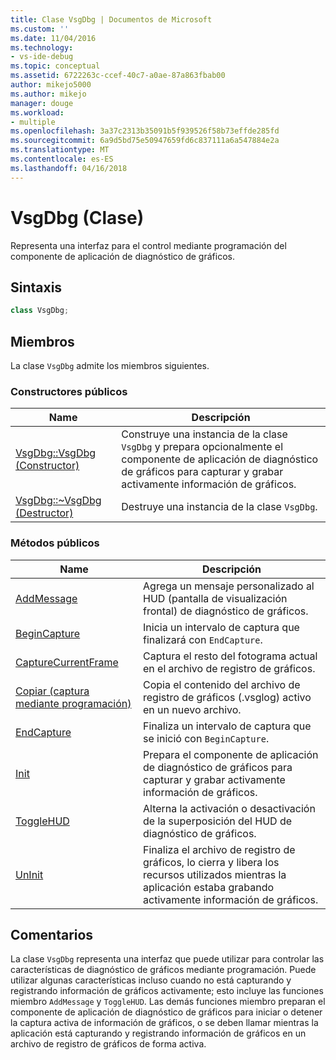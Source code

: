 ```yaml
---
title: Clase VsgDbg | Documentos de Microsoft
ms.custom: ''
ms.date: 11/04/2016
ms.technology:
- vs-ide-debug
ms.topic: conceptual
ms.assetid: 6722263c-ccef-40c7-a0ae-87a863fbab00
author: mikejo5000
ms.author: mikejo
manager: douge
ms.workload:
- multiple
ms.openlocfilehash: 3a37c2313b35091b5f939526f58b73effde285fd
ms.sourcegitcommit: 6a9d5bd75e50947659fd6c837111a6a547884e2a
ms.translationtype: MT
ms.contentlocale: es-ES
ms.lasthandoff: 04/16/2018
---
```

# <a name="vsgdbg-class"></a>VsgDbg (Clase)
Representa una interfaz para el control mediante programación del componente de aplicación de diagnóstico de gráficos.  
  
## <a name="syntax"></a>Sintaxis  
  
```C++  
class VsgDbg;  
```  
  
## <a name="members"></a>Miembros  
 La clase `VsgDbg` admite los miembros siguientes.  
  
### <a name="public-constructors"></a>Constructores públicos  
  
|Name|Descripción|  
|----------|-----------------|  
|[VsgDbg::VsgDbg (Constructor)](vsgdbg-vsgdbg-constructor.md)|Construye una instancia de la clase `VsgDbg` y prepara opcionalmente el componente de aplicación de diagnóstico de gráficos para capturar y grabar activamente información de gráficos.|  
|[VsgDbg::~VsgDbg (Destructor)](vsgdbg-tilde-vsgdbg-destructor.md)|Destruye una instancia de la clase `VsgDbg`.|  
  
### <a name="public-methods"></a>Métodos públicos  
  
|Name|Descripción|  
|----------|-----------------|  
|[AddMessage](addmessage.md)|Agrega un mensaje personalizado al HUD (pantalla de visualización frontal) de diagnóstico de gráficos.|  
|[BeginCapture](begincapture.md)|Inicia un intervalo de captura que finalizará con `EndCapture`.|  
|[CaptureCurrentFrame](capturecurrentframe.md)|Captura el resto del fotograma actual en el archivo de registro de gráficos.|  
|[Copiar (captura mediante programación)](copy-programmatic-capture.md)|Copia el contenido del archivo de registro de gráficos (.vsglog) activo en un nuevo archivo.|  
|[EndCapture](endcapture.md)|Finaliza un intervalo de captura que se inició con `BeginCapture`.|  
|[Init](init.md)|Prepara el componente de aplicación de diagnóstico de gráficos para capturar y grabar activamente información de gráficos.|  
|[ToggleHUD](togglehud.md)|Alterna la activación o desactivación de la superposición del HUD de diagnóstico de gráficos.|  
|[UnInit](uninit.md)|Finaliza el archivo de registro de gráficos, lo cierra y libera los recursos utilizados mientras la aplicación estaba grabando activamente información de gráficos.|  
  
## <a name="remarks"></a>Comentarios  
 La clase `VsgDbg` representa una interfaz que puede utilizar para controlar las características de diagnóstico de gráficos mediante programación. Puede utilizar algunas características incluso cuando no está capturando y registrando información de gráficos activamente; esto incluye las funciones miembro `AddMessage` y `ToggleHUD`. Las demás funciones miembro preparan el componente de aplicación de diagnóstico de gráficos para iniciar o detener la captura activa de información de gráficos, o se deben llamar mientras la aplicación está capturando y registrando información de gráficos en un archivo de registro de gráficos de forma activa.